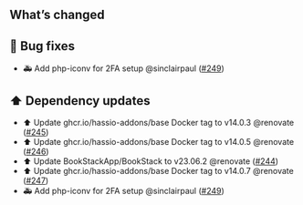 ## What’s changed

## 🐛 Bug fixes

- 🚑 Add php-iconv for 2FA setup @sinclairpaul ([#249](https://github.com/hassio-addons/addon-bookstack/pull/249))

## ⬆️ Dependency updates

- ⬆️ Update ghcr.io/hassio-addons/base Docker tag to v14.0.3 @renovate ([#245](https://github.com/hassio-addons/addon-bookstack/pull/245))
- ⬆️ Update ghcr.io/hassio-addons/base Docker tag to v14.0.5 @renovate ([#246](https://github.com/hassio-addons/addon-bookstack/pull/246))
- ⬆️ Update BookStackApp/BookStack to v23.06.2 @renovate ([#244](https://github.com/hassio-addons/addon-bookstack/pull/244))
- ⬆️ Update ghcr.io/hassio-addons/base Docker tag to v14.0.7 @renovate ([#247](https://github.com/hassio-addons/addon-bookstack/pull/247))
- 🚑 Add php-iconv for 2FA setup @sinclairpaul ([#249](https://github.com/hassio-addons/addon-bookstack/pull/249))
